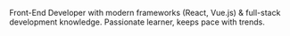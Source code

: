 Front-End Developer with modern frameworks (React, Vue.js) & full-stack development knowledge. Passionate learner, keeps pace with trends.
